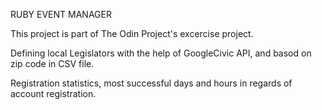 RUBY EVENT MANAGER 

This project is part of The Odin Project's excercise project.

Defining local Legislators with the help of GoogleCivic API, 
and basod on zip code in CSV file.

Registration statistics, most successful days and hours in regards of account registration.


